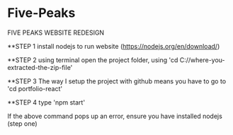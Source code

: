# Five-Peaks
FIVE PEAKS WEBSITE REDESIGN

**STEP 1
install nodejs to run website (https://nodejs.org/en/download/)

**STEP 2
using terminal open the project folder, using 'cd C://where-you-extracted-the-zip-file'

**STEP 3
The way I setup the project with github means you have to go to 'cd portfolio-react'

**STEP 4
type 'npm start'

If the above command pops up an error, ensure you have installed nodejs (step one)

